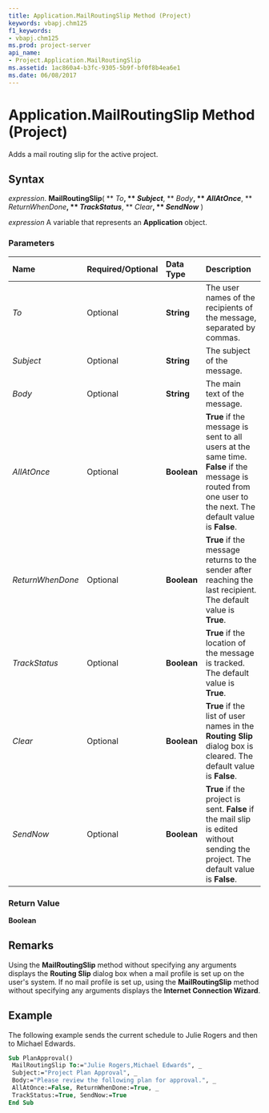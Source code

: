 ```yaml
---
title: Application.MailRoutingSlip Method (Project)
keywords: vbapj.chm125
f1_keywords:
- vbapj.chm125
ms.prod: project-server
api_name:
- Project.Application.MailRoutingSlip
ms.assetid: 1ac860a4-b3fc-9305-5b9f-bf0f8b4ea6e1
ms.date: 06/08/2017
---
```



# Application.MailRoutingSlip Method (Project)

Adds a mail routing slip for the active project.


## Syntax

 _expression_. **MailRoutingSlip**( ** _To_**, ** _Subject_**, ** _Body_**, ** _AllAtOnce_**, ** _ReturnWhenDone_**, ** _TrackStatus_**, ** _Clear_**, ** _SendNow_** )

 _expression_ A variable that represents an **Application** object.


### Parameters



|**Name**|**Required/Optional**|**Data Type**|**Description**|
|:-----|:-----|:-----|:-----|
| _To_|Optional|**String**|The user names of the recipients of the message, separated by commas.|
| _Subject_|Optional|**String**| The subject of the message.|
| _Body_|Optional|**String**|The main text of the message.|
| _AllAtOnce_|Optional|**Boolean**|**True** if the message is sent to all users at the same time. **False** if the message is routed from one user to the next. The default value is **False**.|
| _ReturnWhenDone_|Optional|**Boolean**|**True** if the message returns to the sender after reaching the last recipient. The default value is **True**.|
| _TrackStatus_|Optional|**Boolean**|**True** if the location of the message is tracked. The default value is **True**.|
| _Clear_|Optional|**Boolean**|**True** if the list of user names in the **Routing Slip** dialog box is cleared. The default value is **False**.|
| _SendNow_|Optional|**Boolean**|**True** if the project is sent. **False** if the mail slip is edited without sending the project. The default value is **False**.|

### Return Value

 **Boolean**


## Remarks

Using the **MailRoutingSlip** method without specifying any arguments displays the **Routing Slip** dialog box when a mail profile is set up on the user's system. If no mail profile is set up, using the **MailRoutingSlip** method without specifying any arguments displays the **Internet Connection Wizard**.


## Example

The following example sends the current schedule to Julie Rogers and then to Michael Edwards.


```vb
Sub PlanApproval() 
 MailRoutingSlip To:="Julie Rogers,Michael Edwards", _ 
 Subject:="Project Plan Approval", _ 
 Body:="Please review the following plan for approval.", _ 
 AllAtOnce:=False, ReturnWhenDone:=True, _ 
 TrackStatus:=True, SendNow:=True 
End Sub
```


